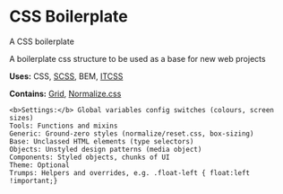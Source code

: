 # CSS Boilerplate
A CSS boilerplate

A boilerplate css structure to be used as a base for new web projects

<strong>Uses:</strong> CSS, <a href="http://sass-lang.com/">SCSS</a>, BEM, <a href="http://itcss.io/">ITCSS</a>

<strong>Contains:</strong> <a href="https://github.com/beardedboy/Grid">Grid</a>, <a href="#">Normalize.css</a>



    <b>Settings:</b> Global variables config switches (colours, screen sizes)
    Tools: Functions and mixins
    Generic: Ground-zero styles (normalize/reset.css, box-sizing)
    Base: Unclassed HTML elements (type selectors)
    Objects: Unstyled design patterns (media object)
    Components: Styled objects, chunks of UI
    Theme: Optional
    Trumps: Helpers and overrides, e.g. .float-left { float:left !important;}
